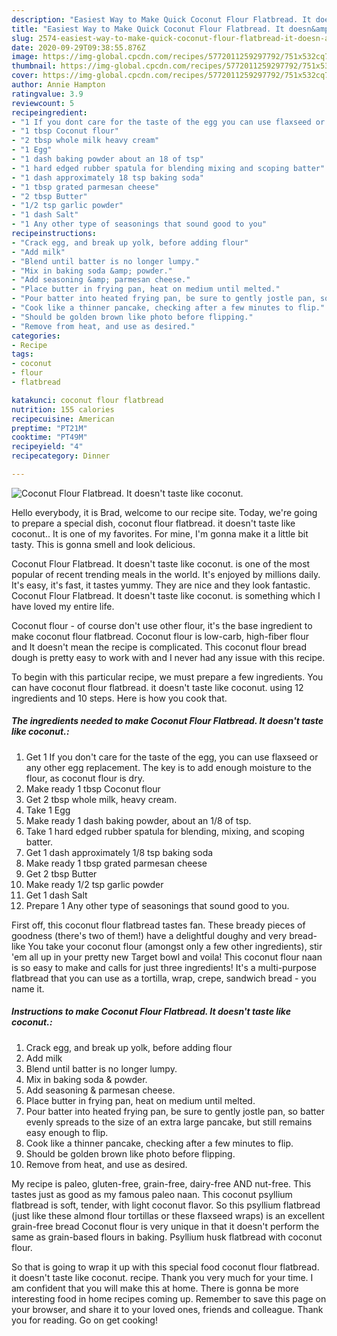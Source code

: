 ```yaml
---
description: "Easiest Way to Make Quick Coconut Flour Flatbread. It doesn&amp;#39;t taste like coconut."
title: "Easiest Way to Make Quick Coconut Flour Flatbread. It doesn&amp;#39;t taste like coconut."
slug: 2574-easiest-way-to-make-quick-coconut-flour-flatbread-it-doesn-and-39-t-taste-like-coconut
date: 2020-09-29T09:38:55.876Z
image: https://img-global.cpcdn.com/recipes/5772011259297792/751x532cq70/coconut-flour-flatbread-it-doesnt-taste-like-coconut-recipe-main-photo.jpg
thumbnail: https://img-global.cpcdn.com/recipes/5772011259297792/751x532cq70/coconut-flour-flatbread-it-doesnt-taste-like-coconut-recipe-main-photo.jpg
cover: https://img-global.cpcdn.com/recipes/5772011259297792/751x532cq70/coconut-flour-flatbread-it-doesnt-taste-like-coconut-recipe-main-photo.jpg
author: Annie Hampton
ratingvalue: 3.9
reviewcount: 5
recipeingredient:
- "1 If you dont care for the taste of the egg you can use flaxseed or any other egg replacement The key is to add enough moisture to the flour as coconut flour is dry"
- "1 tbsp Coconut flour"
- "2 tbsp whole milk heavy cream"
- "1 Egg"
- "1 dash baking powder about an 18 of tsp"
- "1 hard edged rubber spatula for blending mixing and scoping batter"
- "1 dash approximately 18 tsp baking soda"
- "1 tbsp grated parmesan cheese"
- "2 tbsp Butter"
- "1/2 tsp garlic powder"
- "1 dash Salt"
- "1 Any other type of seasonings that sound good to you"
recipeinstructions:
- "Crack egg, and break up yolk, before adding flour"
- "Add milk"
- "Blend until batter is no longer lumpy."
- "Mix in baking soda &amp; powder."
- "Add seasoning &amp; parmesan cheese."
- "Place butter in frying pan, heat on medium until melted."
- "Pour batter into heated frying pan, be sure to gently jostle pan, so batter evenly spreads to the size of an extra large pancake, but still remains easy enough to flip."
- "Cook like a thinner pancake, checking after a few minutes to flip."
- "Should be golden brown like photo before flipping."
- "Remove from heat, and use as desired."
categories:
- Recipe
tags:
- coconut
- flour
- flatbread

katakunci: coconut flour flatbread 
nutrition: 155 calories
recipecuisine: American
preptime: "PT21M"
cooktime: "PT49M"
recipeyield: "4"
recipecategory: Dinner

---
```



![Coconut Flour Flatbread. It doesn&#39;t taste like coconut.](https://img-global.cpcdn.com/recipes/5772011259297792/751x532cq70/coconut-flour-flatbread-it-doesnt-taste-like-coconut-recipe-main-photo.jpg)

Hello everybody, it is Brad, welcome to our recipe site. Today, we're going to prepare a special dish, coconut flour flatbread. it doesn&#39;t taste like coconut.. It is one of my favorites. For mine, I'm gonna make it a little bit tasty. This is gonna smell and look delicious.

Coconut Flour Flatbread. It doesn&#39;t taste like coconut. is one of the most popular of recent trending meals in the world. It's enjoyed by millions daily. It's easy, it's fast, it tastes yummy. They are nice and they look fantastic. Coconut Flour Flatbread. It doesn&#39;t taste like coconut. is something which I have loved my entire life.

Coconut flour - of course don&#39;t use other flour, it&#39;s the base ingredient to make coconut flour flatbread. Coconut flour is low-carb, high-fiber flour and It doesn&#39;t mean the recipe is complicated. This coconut flour bread dough is pretty easy to work with and I never had any issue with this recipe.


To begin with this particular recipe, we must prepare a few ingredients. You can have coconut flour flatbread. it doesn&#39;t taste like coconut. using 12 ingredients and 10 steps. Here is how you cook that.

<!--inarticleads1-->

##### The ingredients needed to make Coconut Flour Flatbread. It doesn&#39;t taste like coconut.:

1. Get 1 If you don&#39;t care for the taste of the egg, you can use flaxseed or any other egg replacement. The key is to add enough moisture to the flour, as coconut flour is dry.
1. Make ready 1 tbsp Coconut flour
1. Get 2 tbsp whole milk, heavy cream.
1. Take 1 Egg
1. Make ready 1 dash baking powder, about an 1/8 of tsp.
1. Take 1 hard edged rubber spatula for blending, mixing, and scoping batter.
1. Get 1 dash approximately 1/8 tsp baking soda
1. Make ready 1 tbsp grated parmesan cheese
1. Get 2 tbsp Butter
1. Make ready 1/2 tsp garlic powder
1. Get 1 dash Salt
1. Prepare 1 Any other type of seasonings that sound good to you.


First off, this coconut flour flatbread tastes fan. These bready pieces of goodness (there&#39;s two of them!) have a delightful doughy and very bread-like You take your coconut flour (amongst only a few other ingredients), stir &#39;em all up in your pretty new Target bowl and voila! This coconut flour naan is so easy to make and calls for just three ingredients! It&#39;s a multi-purpose flatbread that you can use as a tortilla, wrap, crepe, sandwich bread - you name it. 

<!--inarticleads2-->

##### Instructions to make Coconut Flour Flatbread. It doesn&#39;t taste like coconut.:

1. Crack egg, and break up yolk, before adding flour
1. Add milk
1. Blend until batter is no longer lumpy.
1. Mix in baking soda &amp; powder.
1. Add seasoning &amp; parmesan cheese.
1. Place butter in frying pan, heat on medium until melted.
1. Pour batter into heated frying pan, be sure to gently jostle pan, so batter evenly spreads to the size of an extra large pancake, but still remains easy enough to flip.
1. Cook like a thinner pancake, checking after a few minutes to flip.
1. Should be golden brown like photo before flipping.
1. Remove from heat, and use as desired.


My recipe is paleo, gluten-free, grain-free, dairy-free AND nut-free. This tastes just as good as my famous paleo naan. This coconut psyllium flatbread is soft, tender, with light coconut flavor. So this psyllium flatbread (just like these almond flour tortillas or these flaxseed wraps) is an excellent grain-free bread Coconut flour is very unique in that it doesn&#39;t perform the same as grain-based flours in baking. Psyllium husk flatbread with coconut flour. 

So that is going to wrap it up with this special food coconut flour flatbread. it doesn&#39;t taste like coconut. recipe. Thank you very much for your time. I am confident that you will make this at home. There is gonna be more interesting food in home recipes coming up. Remember to save this page on your browser, and share it to your loved ones, friends and colleague. Thank you for reading. Go on get cooking!
